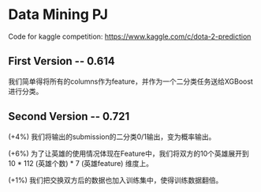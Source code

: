 # Data Mining PJ

Code for kaggle competition: https://www.kaggle.com/c/dota-2-prediction

## First Version -- 0.614

我们简单得将所有的columns作为feature，并作为一个二分类任务送给XGBoost进行分类。

## Second Version -- 0.721

(+4%) 我们将输出的submission的二分类0/1输出，变为概率输出。

(+6%) 为了让英雄的使用情况体现在Feature中，我们将双方的10个英雄展开到 10 * 112 (英雄个数) * 7 (英雄feature) 维度上。

(+1%) 我们把交换双方后的数据也加入训练集中，使得训练数据翻倍。
